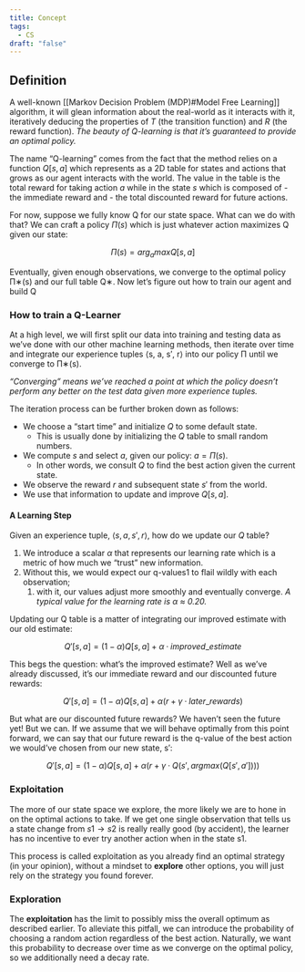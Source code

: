```yaml
---
title: Concept
tags:
  - CS
draft: "false"
---
```

## Definition 
A well-known [[Markov Decision Problem (MDP)#Model Free Learning]] algorithm, it will glean information about the real-world as it interacts with it, iteratively deducing the properties of $T$ (the transition function) and $R$ (the reward function). *The beauty of Q-learning is that it’s guaranteed to provide an optimal policy.*

The name “Q-learning” comes from the fact that the method relies on a function $Q[s, a]$ which represents as a 2D table for states and actions that grows as our agent interacts with the world. The value in the table is the total reward for taking action $a$ while in the state $s$ which is composed of 
	- the immediate reward and
	- the total discounted reward for future actions.

For now, suppose we fully know Q for our state space. What can we do with that? We can craft a policy $Π(s)$ which is just whatever action maximizes Q given our state:

$$ Π(s) = arg_amax Q[s, a]$$

Eventually, given enough observations, we converge to the optimal policy Π∗(s) and our full table Q∗. Now let’s figure out how to train our agent and build Q

### How to train a Q-Learner

At a high level, we will first split our data into training and testing data as we’ve done with our other machine learning methods, then iterate over time and integrate our experience tuples ⟨s, a, s′, r⟩ into our policy Π until we converge to Π∗(s).

*“Converging” means we’ve reached a point at which the policy doesn’t perform any better on the test data given more experience tuples.* 

The iteration process can be further broken down as follows:
- We choose a “start time” and initialize $Q$ to some default state. 
	- This is usually done by initializing the $Q$ table to small random numbers.
- We compute $s$ and select $a$,  given our policy: $a = Π(s)$. 
	- In other words, we consult $Q$ to find the best action given the current state.
- We observe the reward $r$ and subsequent state $s$′ from the world.
- We use that information to update and improve $Q[s, a]$.

#### A Learning Step

Given an experience tuple, $⟨s, a, s′, r⟩$, how do we update our $Q$ table? 
1. We introduce a scalar $α$ that represents our learning rate which is a metric of how much we “trust” new information. 
2. Without this, we would expect our q-values1 to flail wildly with each observation;
	1. with it, our values adjust more smoothly and eventually converge. 
*A typical value for the learning rate is α ≈ 0.20.*

Updating our Q table is a matter of integrating our improved estimate with our old estimate:

$$ Q′[s, a] = (1 − α)Q[s, a] + α · improved\_estimate $$

This begs the question: what’s the improved estimate? Well as we’ve already discussed, it’s our immediate reward and our discounted future rewards:

$$ Q′[s, a] = (1 − α)Q[s, a] + α(r + γ · later\_rewards) $$

But what are our discounted future rewards? We haven’t seen the future yet! But we can. If we assume that we will behave optimally from this point forward, we can say that our future reward is the q-value of the best action we would’ve chosen from our new state, s′:

$$ Q′[s,a]=(1−α)Q[s,a]+α(r+γ·Q(s′,argmax(Q[s′,a′]))) $$

### Exploitation
The more of our state space we explore, the more likely we are to hone in on the optimal actions to take. If we get one single observation that tells us a state change from $s1 → s2$ is really really good (by accident), the learner has no incentive to ever try another action when in the state s1. 

This process is called exploitation as you already find an optimal strategy (in your opinion), without a mindset to **explore** other options, you will just rely on the strategy you found forever.

### Exploration
The **exploitation** has the limit to possibly miss the overall optimum as described earlier. To alleviate this pitfall, we can introduce the probability of choosing a random action regardless of the best action. Naturally, we want this probability to decrease over time as we converge on the optimal policy, so we additionally need a decay rate.






